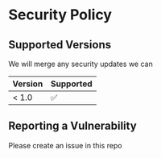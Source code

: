# Security Policy

## Supported Versions

We will merge any security updates we can

| Version | Supported          |
| ------- | ------------------ |
| < 1.0   | :white_check_mark: |

## Reporting a Vulnerability

Please create an issue in this repo

